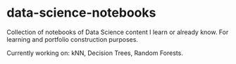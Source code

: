 # data-science-notebooks
Collection of notebooks of Data Science content I learn or already know. For learning and portfolio construction purposes.

Currently working on: kNN, Decision Trees, Random Forests.

